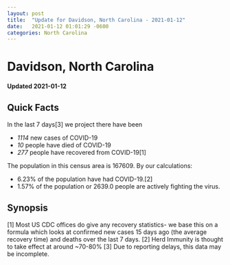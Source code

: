 ```yaml
---
layout: post
title:  "Update for Davidson, North Carolina - 2021-01-12"
date:   2021-01-12 01:01:29 -0600
categories: North Carolina
---
```


# Davidson, North Carolina
#### Updated 2021-01-12

## Quick Facts

In the last 7 days[3] we project there have been
- *1114* new cases of COVID-19
- *10* people have died of COVID-19
- *277* people have recovered from COVID-19[1]

The population in this census area is 167609. By our calculations:
- 6.23% of the population have had COVID-19.[2]
- 1.57% of the population or 2639.0 people are actively fighting the virus.

## Synopsis




[1] Most US CDC offices do give any recovery statistics- we base this on a formula which looks at confirmed new cases
15 days ago (the average recovery time) and deaths over the last 7 days.
[2] Herd Immunity is thought to take effect at around ~70-80%
[3] Due to reporting delays, this data may be incomplete. 
    